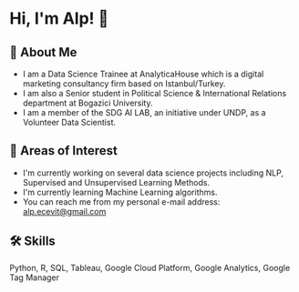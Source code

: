 # Hi, I'm Alp! :wave:

## :rocket: About Me
- I am a Data Science Trainee at AnalyticaHouse which is a digital marketing consultancy firm based on Istanbul/Turkey.
- I am also a Senior student in Political Science & International Relations department at Bogazici University.
- I am a member of the SDG AI LAB, an initiative under UNDP, as a Volunteer Data Scientist. 

## :brain: Areas of Interest
- I'm currently working on several data science projects including NLP, Supervised and Unsupervised Learning Methods.
- I'm currently learning Machine Learning algorithms.
- You can reach me from my personal e-mail address: alp.ecevit@gmail.com

## 🛠 Skills
Python, R, SQL, Tableau, Google Cloud Platform, Google Analytics, Google Tag Manager
